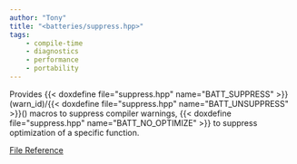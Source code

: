 ```yaml
---
author: "Tony"
title: "<batteries/suppress.hpp>"
tags: 
    - compile-time
    - diagnostics
    - performance
    - portability
---
```

Provides {{< doxdefine file="suppress.hpp" name="BATT_SUPPRESS" >}}(warn_id)/{{< doxdefine file="suppress.hpp" name="BATT_UNSUPPRESS" >}}() macros to suppress compiler warnings, {{< doxdefine file="suppress.hpp" name="BATT_NO_OPTIMIZE" >}} to suppress optimization of a specific function.

[File Reference](/reference/files/suppress_8hpp)
<!--more-->
